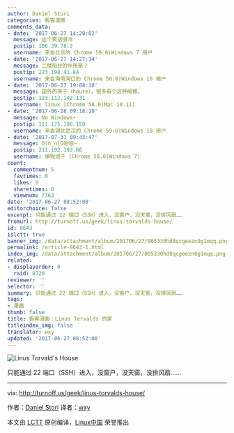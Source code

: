 ```yaml
---
author: Daniel Stori
categories: 极客漫画
comments_data:
- date: '2017-06-27 14:20:02'
  message: 这个笑话很冷
  postip: 106.39.78.2
  username: 来自北京的 Chrome 59.0|Windows 7 用户
- date: '2017-06-27 14:27:34'
  message: 二楼阳台的作用是？
  postip: 223.198.41.84
  username: 来自海南海口的 Chrome 50.0|Windows 10 用户
- date: '2017-06-27 19:08:18'
  message: 国外的房子（house），很多有个这种阁楼。
  postip: 123.112.142.131
  username: linux [Chrome 58.0|Mac 10.11]
- date: '2017-06-28 09:18:10'
  message: No Windows~
  postip: 111.175.186.150
  username: 来自湖北武汉的 Chrome 59.0|Windows 10 用户
- date: '2017-07-31 09:43:47'
  message: O(∩_∩)O哈哈~
  postip: 211.102.192.66
  username: 编程浪子 [Chrome 58.0|Windows 7]
count:
  commentnum: 5
  favtimes: 0
  likes: 0
  sharetimes: 0
  viewnum: 7763
date: '2017-06-27 08:52:00'
editorchoice: false
excerpt: 只能通过 22 端口（SSH）进入，没窗户，没天窗，没排风扇……
fromurl: http://turnoff.us/geek/linus-torvalds-house/
id: 8643
islctt: true
banner_img: /data/attachment/album/201706/27/005330hd8qcgeezn0g1mqq.png.large.jpg
permalink: /article-8643-1.html
index_img: /data/attachment/album/201706/27/005330hd8qcgeezn0g1mqq.png.thumb.jpg
related:
- displayorder: 0
  raid: 8720
reviewer: ''
selector: ''
summary: 只能通过 22 端口（SSH）进入，没窗户，没天窗，没排风扇……
tags:
- 漫画
thumb: false
title: 极客漫画：Linus Torvalds 的家
titleindex_img: false
translator: wxy
updated: '2017-06-27 08:52:00'
---
```


![Linus Torvald's House](/data/attachment/album/201706/27/005330hd8qcgeezn0g1mqq.png)


只能通过 22 端口（SSH）进入，没窗户，没天窗，没排风扇……




---


via: <http://turnoff.us/geek/linus-torvalds-house/>


作者：[Daniel Stori](http://turnoff.us/about/) 译者：[wxy](https://github.com/wxy)


本文由 [LCTT](https://github.com/LCTT/TranslateProject) 原创编译，[Linux中国](https://linux.cn/) 荣誉推出